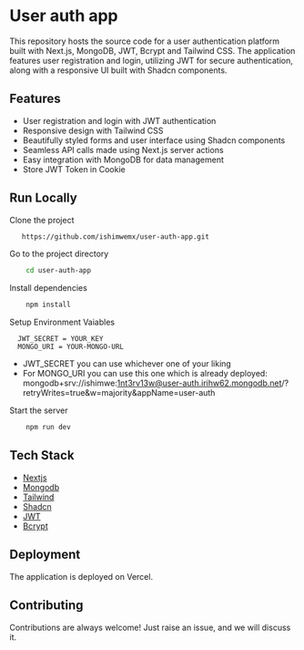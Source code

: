 # User auth app

This repository hosts the source code for a user authentication platform built with Next.js, MongoDB, JWT, Bcrypt and Tailwind CSS. The application features user registration and login, utilizing JWT for secure authentication, along with a responsive UI built with Shadcn components.

## Features

- User registration and login with JWT authentication
- Responsive design with Tailwind CSS
- Beautifully styled forms and user interface using Shadcn components
- Seamless API calls made using Next.js server actions
- Easy integration with MongoDB for data management
- Store JWT Token in Cookie
  
## Run Locally

Clone the project

```bash
   https://github.com/ishimwemx/user-auth-app.git
```
Go to the project directory

```bash
    cd user-auth-app
```
Install dependencies

```bash
    npm install
```

Setup Environment Vaiables

```Make .env file in "root" folder and store environment Variables
  JWT_SECRET = YOUR_KEY
  MONGO_URI = YOUR-MONGO-URL
 ```

- JWT_SECRET you can use whichever one of your liking
- For MONGO_URI you can use this one which is already deployed: mongodb+srv://ishimwe:1nt3rv13w@user-auth.irihw62.mongodb.net/?retryWrites=true&w=majority&appName=user-auth

Start the server

```bash
    npm run dev
```

## Tech Stack
* [Nextjs](https://nextjs.org/)
* [Mongodb](https://www.mongodb.com/)
* [Tailwind](https://tailwindcss.com/)
* [Shadcn](https://ui.shadcn.com/)
* [JWT](https://jwt.io/)
* [Bcrypt](https://www.npmjs.com/package/bcryptjs)

## Deployment

The application is deployed on Vercel.

## Contributing

Contributions are always welcome!
Just raise an issue, and we will discuss it.


